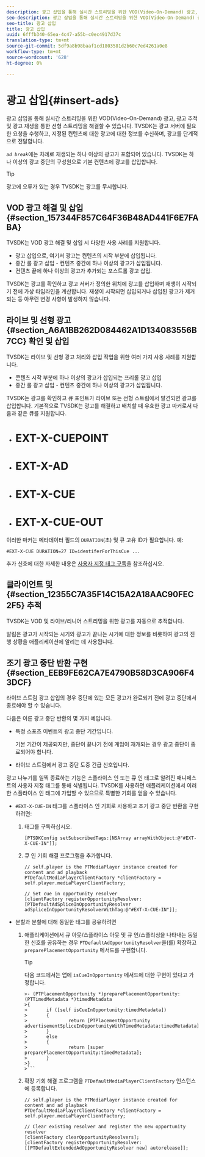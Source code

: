 ```yaml
---
description: 광고 삽입을 통해 실시간 스트리밍을 위한 VOD(Video-On-Demand) 광고, 광고 추적 및 광고 재생을 통한 선형 스트리밍을 해결할 수 있습니다. TVSDK는 광고 서버에 필요한 요청을 수행하고, 지정된 컨텐츠에 대한 광고에 대한 정보를 수신하며, 광고를 단계적으로 전달합니다.
seo-description: 광고 삽입을 통해 실시간 스트리밍을 위한 VOD(Video-On-Demand) 광고, 광고 추적 및 광고 재생을 통한 선형 스트리밍을 해결할 수 있습니다. TVSDK는 광고 서버에 필요한 요청을 수행하고, 지정된 컨텐츠에 대한 광고에 대한 정보를 수신하며, 광고를 단계적으로 전달합니다.
seo-title: 광고 삽입
title: 광고 삽입
uuid: 6fffb340-65ea-4c47-a55b-c0ec4917d37c
translation-type: tm+mt
source-git-commit: 5df9a8b98baaf1cd1803581d2b60c7ed4261a0e8
workflow-type: tm+mt
source-wordcount: '628'
ht-degree: 0%

---
```



# 광고 삽입{#insert-ads}

광고 삽입을 통해 실시간 스트리밍을 위한 VOD(Video-On-Demand) 광고, 광고 추적 및 광고 재생을 통한 선형 스트리밍을 해결할 수 있습니다. TVSDK는 광고 서버에 필요한 요청을 수행하고, 지정된 컨텐츠에 대한 광고에 대한 정보를 수신하며, 광고를 단계적으로 전달합니다.

*`ad break`*&#x200B;에는 차례로 재생되는 하나 이상의 광고가 포함되어 있습니다. TVSDK는 하나 이상의 광고 중단의 구성원으로 기본 컨텐츠에 광고를 삽입합니다.

>[!TIP]
>
>광고에 오류가 있는 경우 TVSDK는 광고를 무시합니다.

## VOD 광고 해결 및 삽입{#section_157344F857C64F36B48AD441F6E7FABA}

TVSDK는 VOD 광고 해결 및 삽입 시 다양한 사용 사례를 지원합니다.

* 광고 삽입으로, 여기서 광고는 컨텐츠의 시작 부분에 삽입됩니다.
* 중간 롤 광고 삽입 - 컨텐츠 중간에 하나 이상의 광고가 삽입됩니다.
* 컨텐츠 끝에 하나 이상의 광고가 추가되는 포스트롤 광고 삽입.

TVSDK는 광고를 확인하고 광고 서버가 정의한 위치에 광고를 삽입하며 재생이 시작되기 전에 가상 타임라인을 계산합니다. 재생이 시작되면 삽입되거나 삽입된 광고가 제거되는 등 아무런 변경 사항이 발생하지 않습니다.

## 라이브 및 선형 광고 {#section_A6A1BB262D084462A1D134083556B7CC} 확인 및 삽입

TVSDK는 라이브 및 선형 광고 처리와 삽입 작업을 위한 여러 가지 사용 사례를 지원합니다.

* 콘텐츠 시작 부분에 하나 이상의 광고가 삽입되는 프리롤 광고 삽입
* 중간 롤 광고 삽입 - 컨텐츠 중간에 하나 이상의 광고가 삽입됩니다.

TVSDK는 광고를 확인하고 큐 포인트가 라이브 또는 선형 스트림에서 발견되면 광고를 삽입합니다. 기본적으로 TVSDK는 광고를 해결하고 배치할 때 유효한 광고 마커로서 다음과 같은 큐를 지원합니다.

* # EXT-X-CUEPOINT
* # EXT-X-AD
* # EXT-X-CUE
* # EXT-X-CUE-OUT

이러한 마커는 메타데이터 필드의 `DURATION`(초) 및 큐 고유 ID가 필요합니다. 예:

```
#EXT-X-CUE DURATION=27 ID=identiferForThisCue ... 
```

추가 신호에 대한 자세한 내용은 [사용자 지정 태그 구독](../ad-insertion/c-psdk-ios-1.4-custom-tags-configure/t-psdk-ios-1.4-custom-tags-subscribe.md)을 참조하십시오.

## 클라이언트 및 {#section_12355C7A35F14C15A2A18AAC90FEC2F5} 추적

TVSDK는 VOD 및 라이브/리니어 스트리밍을 위한 광고를 자동으로 추적합니다.

알림은 광고가 시작되는 시기와 광고가 끝나는 시기에 대한 정보를 비롯하여 광고의 진행 상황을 애플리케이션에 알리는 데 사용됩니다.

## 조기 광고 중단 반환 구현 {#section_EEB9FE62CA7E4790B58D3CA906F43DCF}

라이브 스트림 광고 삽입의 경우 중단에 있는 모든 광고가 완료되기 전에 광고 중단에서 종료해야 할 수 있습니다.

다음은 이른 광고 중단 반환의 몇 가지 예입니다.

* 특정 스포츠 이벤트의 광고 중단 기간입니다.

   기본 기간이 제공되지만, 중단이 끝나기 전에 게임이 재개되는 경우 광고 중단이 종료되어야 합니다.
* 라이브 스트림에서 광고 중단 도중 긴급 신호입니다.

광고 나누기를 일찍 종료하는 기능은 스플라이스 인 또는 큐 인 태그로 알려진 매니페스트의 사용자 지정 태그를 통해 식별됩니다. TVSDK를 사용하면 애플리케이션에서 이러한 스플라이스 인 태그에 가입할 수 있으므로 특별한 기회를 얻을 수 있습니다.

* `#EXT-X-CUE-IN` 태그를 스플라이스 인 기회로 사용하고 조기 광고 중단 반환을 구현하려면:

   1. 태그를 구독하십시오.

      ```
      [PTSDKConfig setSubscribedTags:[NSArray arrayWithObject:@"#EXT-X-CUE-IN"]];
      ```

   1. 큐 인 기회 해결 프로그램을 추가합니다.

      ```
      // self.player is the PTMediaPlayer instance created for content and ad playback 
      PTDefaultMediaPlayerClientFactory *clientFactory = self.player.mediaPlayerClientFactory; 
      
      // Set cue in opportunity resolver 
      [clientFactory registerOpportunityResolver:[PTDefaultAdSpliceInOpportunityResolver adSpliceInOpportunityResolverWithTag:@"#EXT-X-CUE-IN"]];
      ```

* 분할과 분할에 대해 동일한 태그를 공유하려면

   1. 애플리케이션에서 큐 아웃/스플라이스 아웃 및 큐 인/스플리싱을 나타내는 동일한 신호를 공유하는 경우 `PTDefaultAdOpportunityResolver`을(를) 확장하고 `preparePlacementOpportunity` 메서드를 구현합니다.

      >[!TIP]
      >
      >다음 코드에서는 앱에 `isCueInOpportunity` 메서드에 대한 구현이 있다고 가정합니다.
      >
      >
      ```
      >- (PTPlacementOpportunity *)preparePlacementOpportunity:(PTTimedMetadata *)timedMetadata 
      >{ 
      >       if ([self isCueInOpportunity:timedMetadata]) 
      >       { 
      >               return [PTPlacementOpportunity advertisementSpliceInOpportunityWithTimedMetadata:timedMetadata]; 
      >       } 
      >       else 
      >       { 
      >               return [super preparePlacementOpportunity:timedMetadata]; 
      >       } 
      >}
      >```

   1. 확장 기회 해결 프로그램을 `PTDefaultMediaPlayerClientFactory` 인스턴스에 등록합니다.

      ```
      // self.player is the PTMediaPlayer instance created for content and ad playback 
      PTDefaultMediaPlayerClientFactory *clientFactory = self.player.mediaPlayerClientFactory; 
      
      // Clear existing resolver and register the new opportunity resolver 
      [clientFactory clearOpportunityResolvers]; 
      [clientFactory registerOpportunityResolver:[[PTDefaultExtendedAdOpportunityResolver new] autorelease]];
      ```

